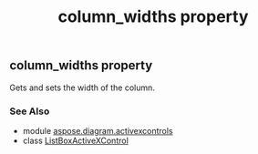﻿---
title: column_widths property
second_title: Aspose.Diagram for Python via .NET API References
description: 
type: docs
weight: 80
url: /python-net/aspose.diagram.activexcontrols/listboxactivexcontrol/column_widths/
is_root: false
---

## column_widths property


Gets and sets the width of the column.

### See Also
* module [aspose.diagram.activexcontrols](../../)
* class [ListBoxActiveXControl](/diagram/python-net/aspose.diagram.activexcontrols/listboxactivexcontrol)
